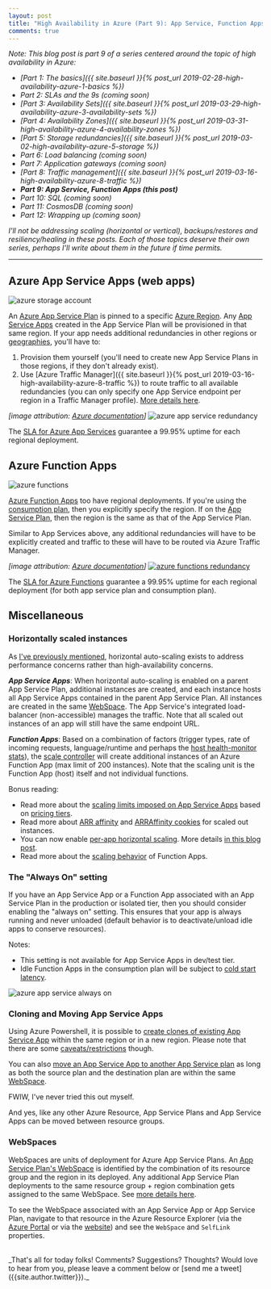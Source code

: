 ```yaml
---
layout: post
title: "High Availability in Azure (Part 9): App Service, Function Apps"
comments: true
---
```

_Note: This blog post is part 9 of a series centered around the topic of high availability in Azure:_

* _[Part 1: The basics]({{ site.baseurl }}{% post_url 2019-02-28-high-availability-azure-1-basics %})_
* _Part 2: SLAs and the 9s (coming soon)_
* _[Part 3: Availability Sets]({{ site.baseurl }}{% post_url 2019-03-29-high-availability-azure-3-availability-sets %})_
* _[Part 4: Availability Zones]({{ site.baseurl }}{% post_url 2019-03-31-high-availability-azure-4-availability-zones %})_
* _[Part 5: Storage redundancies]({{ site.baseurl }}{% post_url 2019-03-02-high-availability-azure-5-storage %})_
* _Part 6: Load balancing (coming soon)_
* _Part 7: Application gateways (coming soon)_
* _[Part 8: Traffic management]({{ site.baseurl }}{% post_url 2019-03-16-high-availability-azure-8-traffic %})_
* _**Part 9: App Service, Function Apps (this post)**_
* _Part 10: SQL (coming soon)_
* _Part 11: CosmosDB (coming soon)_
* _Part 12: Wrapping up (coming soon)_

_I'll not be addressing scaling (horizontal or vertical), backups/restores and resiliency/healing in these posts. Each of those topics deserve their own series, perhaps I'll write about them in the future if time permits._

---

## Azure App Service Apps (web apps)

![azure storage account](https://assets.cloudskew.com/assets/blog/images/13-azure-app-service.png)

An [Azure App Service Plan](https://docs.microsoft.com/en-us/azure/app-service/overview-hosting-plans) is pinned to a specific [Azure Region](../../../2019/02/28/high-availability-azure-1-basics.html#region). Any [App Service Apps](https://docs.microsoft.com/en-us/azure/app-service/overview) created in the App Service Plan will be provisioned in that same region. If your app needs additional redundancies in other regions or [geographies](../../../2019/02/28/high-availability-azure-1-basics.html#geography), you'll have to:

1. Provision them yourself (you'll need to create new App Service Plans in those regions, if they don't already exist).
2. Use [Azure Traffic Manager]({{ site.baseurl }}{% post_url 2019-03-16-high-availability-azure-8-traffic %}) to route traffic to all available redundancies (you can only specify one App Service endpoint per region in a Traffic Manager profile). [More details here](https://docs.microsoft.com/en-us/azure/app-service/web-sites-traffic-manager#app-service-and-traffic-manager-profiles).

_[image attribution: [Azure documentation](https://docs.microsoft.com/en-us/azure/architecture/reference-architectures/basic-web-app)]_
![azure app service redundancy](https://assets.cloudskew.com/assets/blog/images/14-azure-app-service-redundancy.jpg)

The [SLA for Azure App Services](https://azure.microsoft.com/en-in/support/legal/sla/app-service/v1_4/) guarantee a 99.95% uptime for each regional deployment.

## Azure Function Apps

![azure functions](https://assets.cloudskew.com/assets/blog/images/15-azure-functions.png)

[Azure Function Apps](https://docs.microsoft.com/en-us/azure/azure-functions/functions-overview) too have regional deployments. If you're using the [consumption plan](https://docs.microsoft.com/en-us/azure/azure-functions/functions-scale#consumption-plan), then you explicitly specify the region. If on the [App Service Plan](https://docs.microsoft.com/en-us/azure/azure-functions/functions-scale#app-service-plan), then the region is the same as that of the App Service Plan.

Similar to App Services above, any additional redundancies will have to be explicitly created and traffic to these will have to be routed via Azure Traffic Manager.

_[image attribution: [Azure documentation](https://docs.microsoft.com/en-us/azure/architecture/reference-architectures/app-service-web-app/multi-region)]_
[![azure functions redundancy](https://assets.cloudskew.com/assets/blog/images/16-azure-functions-redundancy.jpg)](https://docs.microsoft.com/en-us/azure/architecture/reference-architectures/app-service-web-app/multi-region)

The [SLA for Azure Functions](https://azure.microsoft.com/en-us/support/legal/sla/functions/v1_1/) guarantee a 99.95% uptime for each regional deployment (for both app service plan and consumption plan).

## Miscellaneous

### Horizontally scaled instances

As [I've previously mentioned](../../../2019/02/28/high-availability-azure-1-basics.html#what-about-vm-scale-sets), horizontal auto-scaling exists to address performance concerns rather than high-availability concerns.

_**App Service Apps**_: When horizontal auto-scaling is enabled on a parent App Service Plan, additional instances are created, and each instance hosts all App Service Apps contained in the parent App Service Plan. All instances are created in the same [WebSpace](#webspaces). The App Service's integrated load-balancer (non-accessible) manages the traffic. Note that all scaled out instances of an app will still have the same endpoint URL.

_**Function Apps**_: Based on a combination of factors (trigger types, rate of incoming requests, language/runtime and perhaps the [host health-monitor stats](https://github.com/Azure/azure-functions-host/wiki/Host-Health-Monitor)), the [scale controller](https://docs.microsoft.com/en-in/azure/azure-functions/functions-scale#runtime-scaling) will create additional instances of an Azure Function App (max limit of 200 instances). Note that the scaling unit is the Function App (host) itself and not individual functions.  

Bonus reading:

* Read more about the [scaling limits imposed on App Service Apps](https://docs.microsoft.com/en-in/azure/azure-subscription-service-limits#app-service-limits) based on [pricing tiers](https://azure.microsoft.com/en-us/pricing/details/app-service/windows/).
* Read more about [ARR affinity](https://stackoverflow.com/a/49651618) and [ARRAffinity cookies](https://azure.microsoft.com/en-in/blog/disabling-arrs-instance-affinity-in-windows-azure-web-sites/) for scaled out instances.
* You can now enable [per-app horizontal scaling](https://docs.microsoft.com/en-us/azure/app-service/manage-scale-per-app). More details [in this blog post](https://markheath.net/post/per-app-scaling-app-service).
* Read more about the [scaling behavior](https://docs.microsoft.com/en-in/azure/azure-functions/functions-scale#understanding-scaling-behaviors) of Function Apps.

### The "Always On" setting

If you have an App Service App or a Function App associated with an App Service Plan in the production or isolated tier, then you should consider enabling the "always on" setting. This ensures that your app is always running and never unloaded (default behavior is to deactivate/unload idle apps to conserve resources).

Notes:

* This setting is not available for App Service Apps in dev/test tier.
* Idle Function Apps in the consumption plan will be subject to [cold start latency](https://blogs.msdn.microsoft.com/appserviceteam/2018/02/07/understanding-serverless-cold-start/).

![azure app service always on](https://assets.cloudskew.com/assets/blog/images/17-azure-app-service-always-on.jpg)

### Cloning and Moving App Service Apps

Using Azure Powershell, it is possible to [create clones of existing App Service App](https://docs.microsoft.com/en-us/azure/app-service/app-service-web-app-cloning) within the same region or in a new region. Please note that there are some [caveats/restrictions](https://docs.microsoft.com/en-us/azure/app-service/app-service-web-app-cloning#current-restrictions) though.

You can also [move an App Service App to another App Service plan](https://docs.microsoft.com/en-us/azure/app-service/app-service-plan-manage#move-an-app-to-another-app-service-plan) as long as both the source plan and the destination plan are within the same [WebSpace](#webspaces).

FWIW, I've never tried this out myself.

And yes, like any other Azure Resource, App Service Plans and App Service Apps can be moved between resource groups.

### WebSpaces

WebSpaces are units of deployment for Azure App Service Plans. An [App Service Plan's WebSpace](https://docs.microsoft.com/en-us/azure/app-service/app-service-plan-manage#move-an-app-to-another-app-service-plan) is identified by the combination of its resource group and the region in its deployed. Any additional App Service Plan deployments to the same resource group + region combination gets assigned to the same WebSpace. See [more details here](https://github.com/projectkudu/kudu/wiki/ResourceGroup-VS.-WebSpace).

To see the WebSpace associated with an App Service App or App Service Plan, navigate to that resource in the Azure Resource Explorer (via the [Azure Portal](https://portal.azure.com/#blade/HubsExtension/ArmExplorerBlade) or via the [website](https://resources.azure.com/)) and see the `WebSpace` and `SelfLink` properties.

<br>
_That's all for today folks! Comments? Suggestions? Thoughts? Would love to hear from you, please leave a comment below or [send me a tweet]({{site.author.twitter}})._
